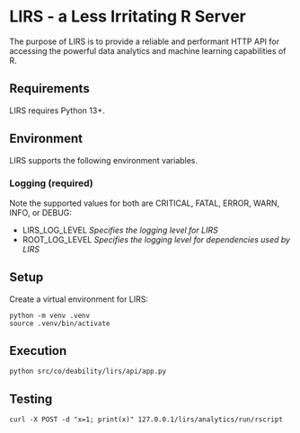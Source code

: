 # LIRS - a Less Irritating R Server

The purpose of LIRS is to provide a reliable and performant HTTP API for accessing the powerful data analytics and machine learning capabilities of R.


## Requirements

LIRS requires Python 13+.

## Environment
LIRS supports the following environment variables.

### Logging (required)
Note the supported values for both are CRITICAL, FATAL, ERROR, WARN, INFO, or DEBUG:

  - LIRS_LOG_LEVEL _Specifies the logging level for LIRS_
  - ROOT_LOG_LEVEL _Specifies the logging level for dependencies used by LIRS_

## Setup
Create a virtual environment for LIRS:

    python -m venv .venv
    source .venv/bin/activate

## Execution

    python src/co/deability/lirs/api/app.py

## Testing

    curl -X POST -d "x=1; print(x)" 127.0.0.1/lirs/analytics/run/rscript
